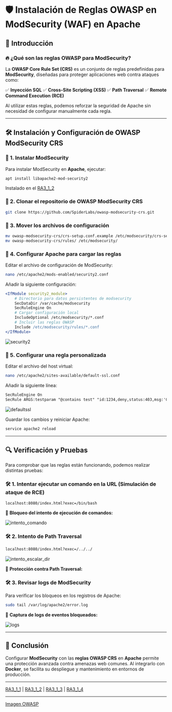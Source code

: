 # 🛡️ Instalación de Reglas OWASP en ModSecurity (WAF) en Apache

## 📌 Introducción

### 🔥 ¿Qué son las reglas OWASP para ModSecurity?
La **OWASP Core Rule Set (CRS)** es un conjunto de reglas predefinidas para **ModSecurity**, diseñadas para proteger aplicaciones web contra ataques como:

✅ **Inyección SQL**
✅ **Cross-Site Scripting (XSS)**
✅ **Path Traversal**
✅ **Remote Command Execution (RCE)**

Al utilizar estas reglas, podemos reforzar la seguridad de Apache sin necesidad de configurar manualmente cada regla.

---

## 🛠️ Instalación y Configuración de OWASP ModSecurity CRS

### 🔹 1. Instalar ModSecurity
Para instalar ModSecurity en **Apache**, ejecutar:
```bash
apt install libapache2-mod-security2
```
Instalado en el  [RA3_1_2](https://github.com/PPS10711021/RA3/edit/main/RA3/RA3_1/RA3_1_2)
### 🔹 2. Clonar el repositorio de OWASP ModSecurity CRS
```bash
git clone https://github.com/SpiderLabs/owasp-modsecurity-crs.git
```

### 🔹 3. Mover los archivos de configuración
```bash
mv owasp-modsecurity-crs/crs-setup.conf.example /etc/modsecurity/crs-setup.conf
mv owasp-modsecurity-crs/rules/ /etc/modsecurity/
```

### 🔹 4. Configurar Apache para cargar las reglas
Editar el archivo de configuración de ModSecurity:
```bash
nano /etc/apache2/mods-enabled/security2.conf
```

Añadir la siguiente configuración:
```apache
<IfModule security2_module>
    # Directorio para datos persistentes de modsecurity
    SecDataDir /var/cache/modsecurity
    SecRuleEngine On
    # Cargar configuración local
    IncludeOptional /etc/modsecurity/*.conf
    # Incluir las reglas OWASP
    Include /etc/modsecurity/rules/*.conf
</IfModule>
```
![security2](https://github.com/PPS10711021/RA3/blob/main/RA3/RA3_1/assets/3_OWASP/security2.png)

### 🔹 5. Configurar una regla personalizada
Editar el archivo del host virtual:
```bash
nano /etc/apache2/sites-available/default-ssl.conf
```
Añadir la siguiente línea:
```apache
SecRuleEngine On
SecRule ARGS:testparam "@contains test" "id:1234,deny,status:403,msg:'Cazado por Ciberseguridad'"
```
![defaultssl](https://github.com/PPS10711021/RA3/blob/main/RA3/RA3_1/assets/3_OWASP/defaultssl.png)

Guardar los cambios y reiniciar Apache:
```bash
service apache2 reload
```

---

## 🔍 Verificación y Pruebas

Para comprobar que las reglas están funcionando, podemos realizar distintas pruebas:

### 🛠️ **1. Intentar ejecutar un comando en la URL** (Simulación de ataque de RCE)
```bash
localhost:8080/index.html?exec=/bin/bash
```
📸 **Bloqueo del intento de ejecución de comandos:**

![intento_comando](https://github.com/PPS10711021/RA3/blob/main/RA3/RA3_1/assets/3_OWASP/intento_comando.png)

### 🛠️ **2. Intento de Path Traversal**
```bash
localhost:8080/index.html?exec=/../../
```
![intento_escalar_dir](https://github.com/PPS10711021/RA3/blob/main/RA3/RA3_1/assets/3_OWASP/intento_escalar_dir.png)

📸 **Protección contra Path Traversal:**

### 🛠️ **3. Revisar logs de ModSecurity**
Para verificar los bloqueos en los registros de Apache:
```bash
sudo tail /var/log/apache2/error.log
```
📸 **Captura de logs de eventos bloqueados:**

![logs](https://github.com/PPS10711021/RA3/blob/main/RA3/RA3_1/assets/3_OWASP/logs.png)

---

## 🎯 Conclusión

Configurar **ModSecurity** con las **reglas OWASP CRS** en **Apache** permite una protección avanzada contra amenazas web comunes. Al integrarlo con **Docker**, se facilita su despliegue y mantenimiento en entornos de producción.

---

[RA3_1_1](https://github.com/PPS10711021/RA3/edit/main/RA3/RA3_1/RA3_1_1) | 
[RA3_1_2](https://github.com/PPS10711021/RA3/edit/main/RA3/RA3_1/RA3_1_2) | 
[RA3_1_3](https://github.com/PPS10711021/RA3/edit/main/RA3/RA3_1/RA3_1_3) | 
[RA3_1_4](https://github.com/PPS10711021/RA3/edit/main/RA3/RA3_1/RA3_1_4)

---

[Imagen OWASP](https://hub.docker.com/layers/pps10711021/pps_docker/owasp/images/sha256-9e2068c855c5265813e2e1243454707a58c832b1b65dcc8e1ceb2a31ccddb504)
